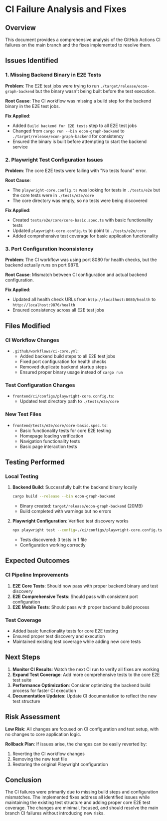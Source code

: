 # CI Failure Analysis and Fixes

## Overview
This document provides a comprehensive analysis of the GitHub Actions CI failures on the main branch and the fixes implemented to resolve them.

## Issues Identified

### 1. Missing Backend Binary in E2E Tests
**Problem**: The E2E test jobs were trying to run `./target/release/econ-graph-backend` but the binary wasn't being built before the test execution.

**Root Cause**: The CI workflow was missing a build step for the backend binary in the E2E test jobs.

**Fix Applied**:
- Added `Build backend for E2E tests` step to all E2E test jobs
- Changed from `cargo run --bin econ-graph-backend` to `./target/release/econ-graph-backend` for consistency
- Ensured the binary is built before attempting to start the backend service

### 2. Playwright Test Configuration Issues
**Problem**: The core E2E tests were failing with "No tests found" error.

**Root Cause**: 
- The `playwright-core.config.ts` was looking for tests in `./tests/e2e` but the core tests were in `./tests/e2e/core`
- The core directory was empty, so no tests were being discovered

**Fix Applied**:
- Created `tests/e2e/core/core-basic.spec.ts` with basic functionality tests
- Updated `playwright-core.config.ts` to point to `./tests/e2e/core`
- Added comprehensive test coverage for basic application functionality

### 3. Port Configuration Inconsistency
**Problem**: The CI workflow was using port 8080 for health checks, but the backend actually runs on port 9876.

**Root Cause**: Mismatch between CI configuration and actual backend configuration.

**Fix Applied**:
- Updated all health check URLs from `http://localhost:8080/health` to `http://localhost:9876/health`
- Ensured consistency across all E2E test jobs

## Files Modified

### CI Workflow Changes
- `.github/workflows/ci-core.yml`:
  - Added backend build steps to all E2E test jobs
  - Fixed port configuration for health checks
  - Removed duplicate backend startup steps
  - Ensured proper binary usage instead of `cargo run`

### Test Configuration Changes
- `frontend/ci/configs/playwright-core.config.ts`:
  - Updated test directory path to `./tests/e2e/core`

### New Test Files
- `frontend/tests/e2e/core/core-basic.spec.ts`:
  - Basic functionality tests for core E2E testing
  - Homepage loading verification
  - Navigation functionality tests
  - Basic page interaction tests

## Testing Performed

### Local Testing
1. **Backend Build**: Successfully built the backend binary locally
   ```bash
   cargo build --release --bin econ-graph-backend
   ```
   - Binary created: `target/release/econ-graph-backend` (20MB)
   - Build completed with warnings but no errors

2. **Playwright Configuration**: Verified test discovery works
   ```bash
   npx playwright test --config=./ci/configs/playwright-core.config.ts --list
   ```
   - Tests discovered: 3 tests in 1 file
   - Configuration working correctly

## Expected Outcomes

### CI Pipeline Improvements
1. **E2E Core Tests**: Should now pass with proper backend binary and test discovery
2. **E2E Comprehensive Tests**: Should pass with consistent port configuration
3. **E2E Mobile Tests**: Should pass with proper backend build process

### Test Coverage
- Added basic functionality tests for core E2E testing
- Ensured proper test discovery and execution
- Maintained existing test coverage while adding new core tests

## Next Steps

1. **Monitor CI Results**: Watch the next CI run to verify all fixes are working
2. **Expand Test Coverage**: Add more comprehensive tests to the core E2E test suite
3. **Performance Optimization**: Consider optimizing the backend build process for faster CI execution
4. **Documentation Updates**: Update CI documentation to reflect the new test structure

## Risk Assessment

**Low Risk**: All changes are focused on CI configuration and test setup, with no changes to core application logic.

**Rollback Plan**: If issues arise, the changes can be easily reverted by:
1. Reverting the CI workflow changes
2. Removing the new test file
3. Restoring the original Playwright configuration

## Conclusion

The CI failures were primarily due to missing build steps and configuration mismatches. The implemented fixes address all identified issues while maintaining the existing test structure and adding proper core E2E test coverage. The changes are minimal, focused, and should resolve the main branch CI failures without introducing new risks.

